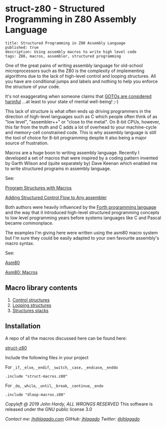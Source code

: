 # struct-z80 - Structured Programming in Z80 Assembly Language

```
title: Structured Programming in Z80 Assembly Language
published: true
description: Using assembly macros to write high level code
tags: Z80, macros, assembler, structured programming
```

One of the great pains of writing assembly language for old-school microprocessors such as the Z80 is the complexity of implementing algorithms due to the lack of high-level control and looping structures. All you have are conditional jumps and labels and nothing to help you enforce the structure of your code.

It's not exaggerating when someone claims that [GOTOs are considered harmful](https://homepages.cwi.nl/~storm/teaching/reader/Dijkstra68.pdf) ...at least to your state of mental well-being! ;-)

This lack of structure is what often ends up driving programmers in the direction of high-level languages such as C which people often think of as "low level", "assembler++" or "close to the metal". On 8-bit CPUs, however, this far from the truth and C adds a lot of overhead to your machine-cycle and memory-cell constrained code. This is why assembly language is still the tool of choice for 8-bit programming despite it also being a major source of frustration.

Macros are a huge boon to writing assembly language. Recently I developed a set of macros that were inspired by a coding pattern invented by Garth Wilson and (quite separately by) Dave Keenan which enabled me to write structured programs in assembly language.

See:

[Program Structures with Macros](http://wilsonminesco.com/StructureMacros/)

[Adding Structured Control Flow to Any assembler](http://dkeenan.com/AddingStructuredControlFlowToAnyassembler.htm)

Both authors were heavily influenced by the [Forth programming language](https://www.forth.com/forth/) and the way that it introduced high-level structured programming concepts to low level programming years before systems languages like C and Pascal became commonplace.

The examples I'm giving here were written using the asm80 macro system but I'm sure they could be easily adapted to your own favourite assembly's macro syntax.

See:

[Asm80](https://www.asm80.com/)

[Asm80: Macros](https://maly.gitbooks.io/asm80/macros.html)

## Macro library contents

1. [Control structures](./struct.md)
2. [Looping structures](./dloop.md)
3. [Structures stacks](./stack.md)

## Installation

A repo of all the macros discussed here can be found here:

[struct-z80](https://github.com/jhlagado/struct-z80)

Include the following files in your project

For `_if`, `_else`, `_endif`, `_switch`, `_case,` `_endcase`, `_enddo`

```
.include "struct-macros.z80"
```

For `_do`, `_while`, `_until`, `_break`, `_continue`, `_endo`

```
.include "dloop-macros.z80"
```

_Copyleft @ 2019 John Hardy, ALL WRONGS RESERVED_
This software is released under the GNU public license 3.0

_Contact me: [jh@lagado.com](mailto:jh@lagado.com) GitHub: [jhlagado](http://github.com/jhlagado) Twitter: [@jhlagado](https://twitter.com/jhlagado)_
